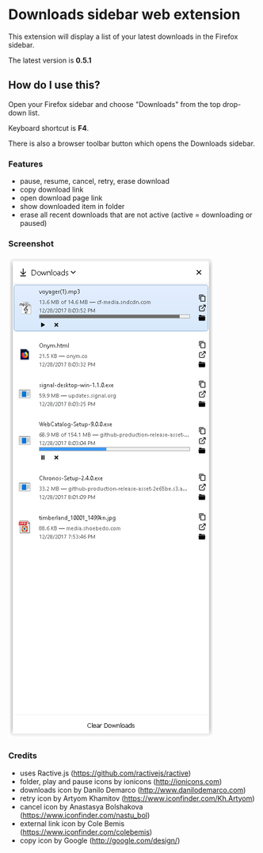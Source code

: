 # Downloads sidebar web extension

This extension will display a list of your latest downloads in the Firefox sidebar.

The latest version is **0.5.1**

## How do I use this?

Open your Firefox sidebar and choose "Downloads" from the top drop-down list.

Keyboard shortcut is **F4**.

There is also a browser toolbar button which opens the Downloads sidebar.

### Features

* pause, resume, cancel, retry, erase download
* copy download link
* open download page link
* show downloaded item in folder
* erase all recent downloads that are not active (active = downloading or paused)

### Screenshot

![](screenshot.png)

### Credits

* uses Ractive.js (https://github.com/ractivejs/ractive)
* folder, play and pause icons by ionicons (http://ionicons.com)
* downloads icon by Danilo Demarco (http://www.danilodemarco.com)
* retry icon by Artyom Khamitov (https://www.iconfinder.com/Kh.Artyom)
* cancel icon by Anastasya Bolshakova (https://www.iconfinder.com/nastu_bol)
* external link icon by Cole Bemis (https://www.iconfinder.com/colebemis)
* copy icon by Google (http://google.com/design/)
